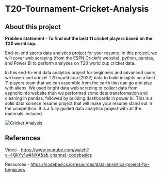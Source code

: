 # T20-Tournament-Cricket-Analysis

## About this project

**Problem statement - To find out the best 11 cricket players based on the T20 world cup.** 

End-to-end sports data analytics project for your resume. 
In this project, we will cover web scraping (from the ESPN Cricinfo website), python, pandas, 
and Power BI to perform analyses on T20 world cup cricket data.


In this end-to-end data analytics project for beginners and advanced users, 
we have used cricket T20 world cup (2022) data to build insights on a best 11 players team 
that we can assemble from the earth that can go and play with aliens. We used bright data 
web scraping to collect data from espncricinfo website then we performed some data transformation 
and cleaning in pandas, followed by building dashboards in power bi. 
This is a solid data science resume project that will make your resume stand out in the competition. 
It is a fully guided data analytics project with all the materials included.

![Cricket Analysis](https://github.com/palnitin24/T20-Tournament-Cricket-Analysis/assets/142030502/a9a642a1-8396-4740-aea0-c32f8ebb7cf3)



## References
Video - https://www.youtube.com/watch?v=4QkYy1wANXA&ab_channel=codebasics

Resources - https://codebasics.io/resources/data-analytics-project-for-beginners
